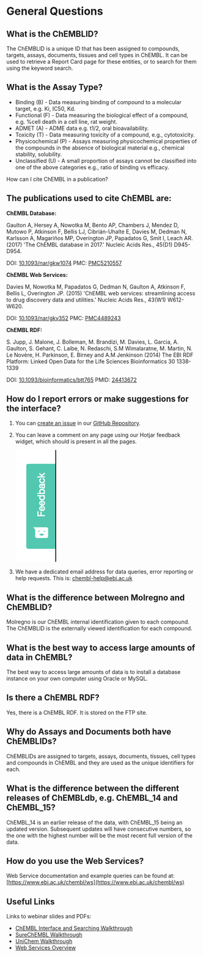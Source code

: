 # General Questions

## What is the ChEMBLID?

The ChEMBLID is a unique ID that has been assigned to compounds, targets, assays, documents, tissues and cell types in ChEMBL. It can be used to retrieve a Report Card page for these entities, or to search for them using the keyword search.

## What is the Assay Type?

* Binding \(B\) - Data measuring binding of compound to a molecular target, e.g. Ki, IC50, Kd.
* Functional \(F\) - Data measuring the biological effect of a compound, e.g. %cell death in a cell line, rat weight.
* ADMET \(A\) - ADME data e.g. t1/2, oral bioavailability.
* Toxicity \(T\) - Data measuring toxicity of a compound, e.g., cytotoxicity.
* Physicochemical \(P\) - Assays measuring physicochemical properties of the compounds in the absence of biological material e.g., chemical stability, solubility.
* Unclassified \(U\) - A small proportion of assays cannot be classified into one of the above categories e.g., ratio of binding vs efficacy.

How can I cite ChEMBL in a publication?

## The publications used to cite ChEMBL are:

**ChEMBL Database:**

Gaulton A, Hersey A, Nowotka M, Bento AP, Chambers J, Mendez D, Mutowo P, Atkinson F, Bellis LJ, Cibrián-Uhalte E, Davies M, Dedman N, Karlsson A, Magariños MP, Overington JP, Papadatos G, Smit I, Leach AR. \(2017\) 'The ChEMBL database in 2017.' Nucleic Acids Res., 45\(D1\) D945-D954.

DOI: [10.1093/nar/gkw1074](http://dx.doi.org/10.1093/nar/gkw1074) PMC: [PMC5210557](http://europepmc.org/articles/PMC5210557)

**ChEMBL Web Services:**

Davies M, Nowotka M, Papadatos G, Dedman N, Gaulton A, Atkinson F, Bellis L, Overington JP. \(2015\) 'ChEMBL web services: streamlining access to drug discovery data and utilities.' Nucleic Acids Res., 43\(W1\) W612-W620.

DOI: [10.1093/nar/gkv352](http://dx.doi.org/10.1093/nar/gkv352) PMC: [PMC4489243](http://europepmc.org/articles/PMC4489243)

**ChEMBL RDF:**

S. Jupp, J. Malone, J. Bolleman, M. Brandizi, M. Davies, L. Garcia, A. Gaulton, S. Gehant, C. Laibe, N. Redaschi, S.M Wimalaratne, M. Martin, N. Le Novère, H. Parkinson, E. Birney and A.M Jenkinson \(2014\) The EBI RDF Platform: Linked Open Data for the Life Sciences Bioinformatics 30 1338-1339

DOI: [10.1093/bioinformatics/btt765](http://dx.doi.org/10.1093/bioinformatics/btt765) PMID: [24413672](http://europepmc.org/abstract/MED/24413672)

## How do I report errors or make suggestions for the interface?

1. You can [create an issue](https://github.com/chembl/GLaDOS/issues/new) in our [GitHub Repository](https://github.com/chembl/GLaDOS).
2. You can leave a comment on any page using our Hotjar feedback widget, which should is present in all the pages.  

   ![](../.gitbook/assets/screen-shot-2018-06-28-at-20.27.10%20%281%29.png)

3. We have a dedicated email address for data queries, error reporting or help requests. This is: [chembl-help@ebi.ac.uk](mailto:chembl-help@ebi.ac.uk)

## What is the difference between Molregno and ChEMBLID?

Molregno is our ChEMBL internal identification given to each compound. The ChEMBLID is the externally viewed identification for each compound.

## What is the best way to access large amounts of data in ChEMBL?

The best way to access large amounts of data is to install a database instance on your own computer using Oracle or MySQL.

## Is there a ChEMBL RDF?

Yes, there is a ChEMBL RDF. It is stored on the FTP site.

## Why do Assays and Documents both have ChEMBLIDs?

ChEMBLIDs are assigned to targets, assays, documents, tissues, cell types and compounds in ChEMBL and they are used as the unique identifiers for each.

## What is the difference between the different releases of ChEMBLdb, e.g. ChEMBL\_14 and ChEMBL\_15?

ChEMBL\_14 is an earlier release of the data, with ChEMBL\_15 being an updated version. Subsequent updates will have consecutive numbers, so the one with the highest number will be the most recent full version of the data.

## How do you use the Web Services?

Web Service documentation and example queries can be found at: [https://www.ebi.ac.uk/chembl/ws](https://www.ebi.ac.uk/chembl/ws)

## Useful Links

Links to webinar slides and PDFs:

* [ChEMBL Interface and Searching Walkthrough](https://www.ebi.ac.uk/training/online/course/chembl-walkthrough-webinar)
* [SureChEMBL Walkthrough](https://www.ebi.ac.uk/training/online/course/surechembl-accessing-chemical-patent-data-webinar)
* [UniChem Walkthrough](https://www.ebi.ac.uk/training/online/course/unichem-embl-ebi’s-mapping-tool-small-molecule-dat)
* [Web Services Overview](https://www.ebi.ac.uk/training/online/course/embl-ebi-programmatically-take-rest-manual-searches/chembl-programmatically)

